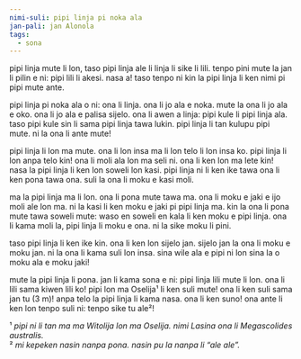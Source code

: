 ```yaml
---
nimi-suli: pipi linja pi noka ala
jan-pali: jan Alonola
tags:
  - sona
---
```

pipi linja mute li lon, taso pipi linja ale li linja li sike li lili. tenpo pini mute la jan li pilin e ni: pipi lili li akesi. nasa a! taso tenpo ni kin la pipi linja li ken nimi pi pipi mute ante. 

pipi linja pi noka ala o ni: ona li linja. ona li jo ala e noka. mute la ona li jo ala e oko. ona li jo ala e palisa sijelo. ona li awen a linja: pipi kule li pipi linja ala. taso pipi kule sin li sama pipi linja tawa lukin. pipi linja li tan kulupu pipi mute. ni la ona li ante mute!

pipi linja li lon ma mute. ona li lon insa ma li lon telo li lon insa ko. pipi linja li lon anpa telo kin! ona li moli ala lon ma seli ni. ona li ken lon ma lete kin! nasa la pipi linja li ken lon soweli lon kasi. pipi linja ni li ken ike tawa ona li ken pona tawa ona. suli la ona li moku e kasi moli. 

ma la pipi linja ma li lon. ona li pona mute tawa ma. ona li moku e jaki e ijo moli ale lon ma. ni la kasi li ken moku e jaki pi pipi linja ma. kin la ona li pona mute tawa soweli mute: waso en soweli en kala li ken moku e pipi linja. ona li kama moli la, pipi linja li moku e ona. ni la sike moku li pini.

taso pipi linja li ken ike kin. ona li ken lon sijelo jan. sijelo jan la ona li moku e moku jan. ni la ona li kama suli lon insa. sina wile ala e pipi ni lon sina la o moku ala e moku jaki! 

mute la pipi linja li pona. jan li kama sona e ni: pipi linja lili mute li lon. ona li lili sama kiwen lili ko! pipi lon ma Oselija¹ li ken suli mute! ona li ken suli sama jan tu (3 m)! anpa telo la pipi linja li kama nasa. ona li ken suno! ona ante li ken lon tenpo suli ni: tenpo sike tu ale²!

¹ *pipi ni li tan ma ma Witolija lon ma Oselija. nimi Lasina ona li Megascolides australis.*  
² *mi kepeken nasin nanpa pona. nasin pu la nanpa li “ale ale”.*  
